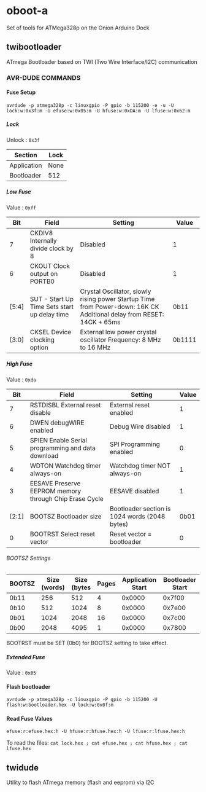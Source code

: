 # oboot-a
Set of tools for ATMega328p on the Onion Arduino Dock

## twibootloader
ATmega Bootloader based on TWI (Two Wire Interface/I2C) communication

### AVR-DUDE COMMANDS

#### Fuse Setup
`avrdude -p atmega328p -c linuxgpio -P gpio -b 115200 -e -u -U lock:w:0x3f:m -U efuse:w:0x05:m -U hfuse:w:0xDA:m -U lfuse:w:0x62:m`

##### Lock
Unlock : `0x3f`

| Section     | Lock |
|-------------|------|
| Application | None |
| Bootloader  | 512  |


##### Low Fuse
Value : `0xff`

| Bit   | Field                                        | Setting                                                                                                               | Value  |
|-------|----------------------------------------------|-----------------------------------------------------------------------------------------------------------------------|--------|
| 7     | CKDIV8 Internally divide clock by 8          | Disabled                                                                                                              | 1      |
| 6     | CKOUT Clock output on PORTB0                 | Disabled                                                                                                              | 1      |
| [5:4] | SUT - Start Up Time Sets start up delay time | Crystal Oscillator, slowly rising power Startup Time from Power-down: 16K CK Additional delay from RESET: 14CK + 65ms | 0b11   |
| [3:0] | CKSEL Device clocking option                 | External low power crystal oscillator Frequency: 8 MHz to 16 MHz                                                      | 0b1111 |



##### High Fuse
Value : `0xda`

| Bit   | Field                                                  | Setting                                       | Value |
|-------|--------------------------------------------------------|-----------------------------------------------|-------|
| 7     | RSTDISBL External reset disable                        | External reset enabled                        | 1     |
| 6     | DWEN debugWIRE enabled                                 | Debug Wire disabled                           | 1     |
| 5     | SPIEN Enable Serial programming and data download      | SPI Programming enabled                       | 0     |
| 4     | WDTON Watchdog timer always-on                         | Watchdog timer NOT always-on                  | 1     |
| 3     | EESAVE Preserve EEPROM memory through Chip Erase Cycle | EESAVE disabled                               | 1     |
| [2:1] | BOOTSZ Bootloader size                                 | Bootloader section is 1024 words (2048 bytes) | 0b01  |
| 0     | BOOTRST Select reset vector                            | Reset vector  = bootloader                    | 0     |

###### BOOTSZ Settings
| BOOTSZ | Size (words) | Size (bytes | Pages | Application Start | Bootloader Start |
|--------|--------------|-------------|-------|-------------------|------------------|
| 0b11   | 256          | 512         | 4     | 0x0000            | 0x7f00           |
| 0b10   | 512          | 1024        | 8     | 0x0000            | 0x7e00           |
| 0b01   | 1024         | 2048        | 16    | 0x0000            | 0x7c00           |
| 0b00   | 2048         | 4095        | 1     | 0x0000            | 0x7800           |

BOOTRST must be SET (0b0) for BOOTSZ setting to take effect.


##### Extended Fuse
Value : `0x05`


#### Flash bootloader
`avrdude -p atmega328p -c linuxgpio -P gpio -b 115200 -U flash:w:bootloader.hex -U lock:w:0x0f:m`

#### Read Fuse Values
`efuse:r:efuse.hex:h -U hfuse:r:hfuse.hex:h -U lfuse:r:lfuse.hex:h`

To read the files:
`cat lock.hex ; cat efuse.hex ; cat hfuse.hex ; cat lfuse.hex`

## twidude
Utility to flash ATmega memory (flash and eeprom) via I2C

